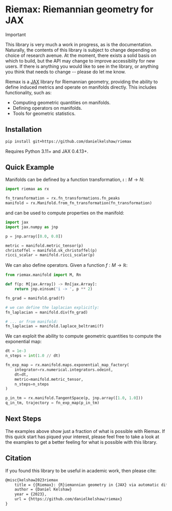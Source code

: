 # Riemax: Riemannian geometry for JAX

> [!IMPORTANT]
> This library is very much a work in progress, as is the documentation. Naturally, the contents of this library is subject to change depending on choice of research avenue. At the moment, there exists a solid basis on which to build, but the API may change to improve accessiblity for new users. If there is anything you would like to see in the library, or anything you think that needs to change -- please do let me know.

Riemax is a [JAX] library for Riemannian geometry, providing the ability to define induced metrics and operate on manifolds directly. This includes functionality, such as:

  - Computing geometric quantities on manifolds.
  - Defining operators on manifolds.
  - Tools for geometric statistics.

## Installation

```bash
pip install git+https://github.com/danielkelshaw/riemax
```

Requires Python 3.11+ and JAX 0.4.13+.

## Quick Example

Manifolds can be defined by a function transformation, $\iota: M \rightarrow N$:

```python
import riemax as rx

fn_transformation = rx.fn_transformations.fn_peaks
manifold = rx.Manifold.from_fn_transformation(fn_transformation)
```

and can be used to compute properties on the manifold:

```python
import jax
import jax.numpy as jnp

p = jnp.array([0.0, 0.0])

metric = manifold.metric_tensor(p)
christoffel = manifold.sk_christoffel(p)
ricci_scalar = manifold.ricci_scalar(p)
```
We can also define operators. Given a function $f: M \rightarrow \mathbb{R}$:

```python
from riemax.manifold import M, Rn

def f(p: M[jax.Array]) -> Rn[jax.Array]:
    return jnp.einsum('i -> ', p ** 2)

fn_grad = manifold.grad(f)

# we can define the laplacian explicitly:
fn_laplacian = manifold.div(fn_grad)

# ... or from manifold:
fn_laplacian = manifold.laplace_beltrami(f)
```

We can exploit the ability to compute geometric quantities to compute the exponential map:

```python
dt = 1e-3
n_steps = int(1.0 // dt)

fn_exp_map = rx.manifold.maps.exponential_map_factory(
    integrator=rx.numerical.integrators.odeint,
    dt=dt,
    metric=manifold.metric_tensor,
    n_steps=n_steps
)

p_in_tm = rx.manifold.TangentSpace(p, jnp.array([1.0, 1.0]))
q_in_tm, trajectory = fn_exp_map(p_in_tm)
```

## Next Steps
The examples above show just a fraction of what is possible with Riemax. If this quick start has piqued your interest, please feel free to take a look at the examples to get a better feeling for what is possible with this library.

## Citation

If you found this library to be useful in academic work, then please cite:

```tex
@misc{kelshaw2023riemax
    title = {{Riemax}: {R}iemannian geometry in {JAX} via automatic differentiation}
    author = {Daniel Kelshaw}
    year = {2023},
    url = {https://github.com/danielkelshaw/riemax}
}
```


[JAX]: https://github.com/google/jax
